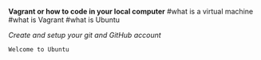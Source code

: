 **Vagrant or how to code in your local computer**
#what is a virtual machine
#what is Vagrant
#what is Ubuntu

*Create and setup your git and GitHub account*

~~~~
Welcome to Ubuntu
~~~~
